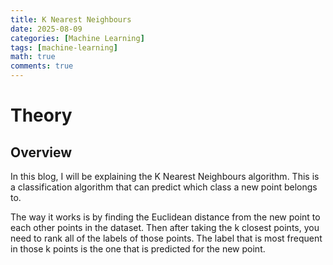 ```yaml
---
title: K Nearest Neighbours
date: 2025-08-09
categories: [Machine Learning]
tags: [machine-learning]
math: true
comments: true
---
```


# Theory

## Overview

In this blog, I will be explaining the K Nearest Neighbours algorithm. This is a classification algorithm that can predict which class a new point belongs to. 

The way it works is by finding the Euclidean distance from the new point to each other points in the dataset. Then after taking the k closest points, you need to rank all of the labels of those points. The label that is most frequent in those k points is the one that is predicted for the new point. 
